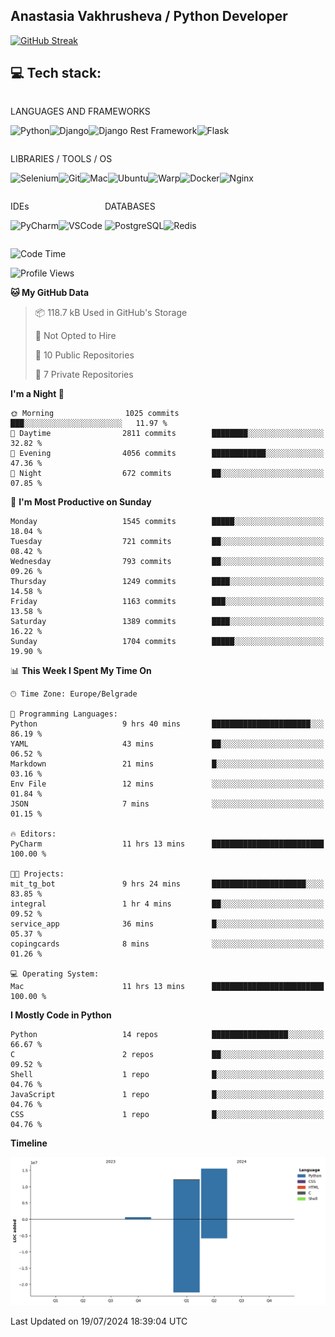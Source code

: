 ## Anastasia Vakhrusheva / Python Developer

<a href="https://git.io/streak-stats"><img src="https://streak-stats.demolab.com?user=KetKode&theme=transparent&mode=weekly" alt="GitHub Streak" /></a>

## **💻 Tech stack:**

<div style="display: inline-block;">

LANGUAGES AND FRAMEWORKS

<img alt="Python" src="https://img.shields.io/badge/Python-FFD43B?style=for-the-badge&logo=python&logoColor=blue" /><img alt="Django" src="https://img.shields.io/badge/Django-092E20?style=for-the-badge&logo=django&logoColor=green" /><img alt="Django Rest Framework" src="https://img.shields.io/badge/django%20rest-ff1709?style=for-the-badge&logo=django&logoColor=white" /><img alt="Flask" src="https://img.shields.io/badge/Flask-000000?style=for-the-badge&logo=flask&logoColor=white" />

</div>

<div style="display: inline-block;">
  
LIBRARIES / TOOLS / OS

<img alt="Selenium" src="https://img.shields.io/badge/Selenium-43B02A?style=for-the-badge&logo=Selenium&logoColor=white" /><img alt="Git" src="https://img.shields.io/badge/GIT-E44C30?style=for-the-badge&logo=git&logoColor=white" /><img alt="Mac" src="https://img.shields.io/badge/mac%20os-000000?style=for-the-badge&logo=apple&logoColor=white" /><img alt="Ubuntu" src="https://img.shields.io/badge/Ubuntu-E95420?style=for-the-badge&logo=ubuntu&logoColor=white" /><img alt="Warp" src="https://img.shields.io/badge/warp-01A4FF?style=for-the-badge&logo=warp&logoColor=white" /><img alt="Docker" src="https://img.shields.io/badge/Docker-2CA5E0?style=for-the-badge&logo=docker&logoColor=white" /><img alt="Nginx" src="https://img.shields.io/badge/Nginx-009639?style=for-the-badge&logo=nginx&logoColor=white" />

</div>

<div style="display: inline-block;">

IDEs

<img alt="PyCharm" src="https://img.shields.io/badge/PyCharm-000000.svg?&style=for-the-badge&logo=PyCharm&logoColor=white" /><img alt="VSCode" src="https://img.shields.io/badge/VSCode-0078D4?style=for-the-badge&logo=visual%20studio%20code&logoColor=white" />

</div>

<div style="display: inline-block;">
  
DATABASES

<img alt="PostgreSQL" src="https://img.shields.io/badge/PostgreSQL-316192?style=for-the-badge&logo=postgresql&logoColor=white" /><img alt="Redis" src="https://img.shields.io/badge/redis-%23DD0031.svg?&style=for-the-badge&logo=redis&logoColor=white" />

</div>
                    
<br/>

<!--START_SECTION:waka-->
![Code Time](http://img.shields.io/badge/Code%20Time-28%20hrs%2054%20mins-blue)

![Profile Views](http://img.shields.io/badge/Profile%20Views-0-blue)

**🐱 My GitHub Data** 

> 📦 118.7 kB Used in GitHub's Storage 
 > 
> 🚫 Not Opted to Hire
 > 
> 📜 10 Public Repositories 
 > 
> 🔑 7 Private Repositories 
 > 
**I'm a Night 🦉** 

```text
🌞 Morning                1025 commits        ███░░░░░░░░░░░░░░░░░░░░░░   11.97 % 
🌆 Daytime                2811 commits        ████████░░░░░░░░░░░░░░░░░   32.82 % 
🌃 Evening                4056 commits        ████████████░░░░░░░░░░░░░   47.36 % 
🌙 Night                  672 commits         ██░░░░░░░░░░░░░░░░░░░░░░░   07.85 % 
```
📅 **I'm Most Productive on Sunday** 

```text
Monday                   1545 commits        █████░░░░░░░░░░░░░░░░░░░░   18.04 % 
Tuesday                  721 commits         ██░░░░░░░░░░░░░░░░░░░░░░░   08.42 % 
Wednesday                793 commits         ██░░░░░░░░░░░░░░░░░░░░░░░   09.26 % 
Thursday                 1249 commits        ████░░░░░░░░░░░░░░░░░░░░░   14.58 % 
Friday                   1163 commits        ███░░░░░░░░░░░░░░░░░░░░░░   13.58 % 
Saturday                 1389 commits        ████░░░░░░░░░░░░░░░░░░░░░   16.22 % 
Sunday                   1704 commits        █████░░░░░░░░░░░░░░░░░░░░   19.90 % 
```


📊 **This Week I Spent My Time On** 

```text
🕑︎ Time Zone: Europe/Belgrade

💬 Programming Languages: 
Python                   9 hrs 40 mins       ██████████████████████░░░   86.19 % 
YAML                     43 mins             ██░░░░░░░░░░░░░░░░░░░░░░░   06.52 % 
Markdown                 21 mins             █░░░░░░░░░░░░░░░░░░░░░░░░   03.16 % 
Env File                 12 mins             ░░░░░░░░░░░░░░░░░░░░░░░░░   01.84 % 
JSON                     7 mins              ░░░░░░░░░░░░░░░░░░░░░░░░░   01.15 % 

🔥 Editors: 
PyCharm                  11 hrs 13 mins      █████████████████████████   100.00 % 

🐱‍💻 Projects: 
mit_tg_bot               9 hrs 24 mins       █████████████████████░░░░   83.85 % 
integral                 1 hr 4 mins         ██░░░░░░░░░░░░░░░░░░░░░░░   09.52 % 
service_app              36 mins             █░░░░░░░░░░░░░░░░░░░░░░░░   05.37 % 
copingcards              8 mins              ░░░░░░░░░░░░░░░░░░░░░░░░░   01.26 % 

💻 Operating System: 
Mac                      11 hrs 13 mins      █████████████████████████   100.00 % 
```

**I Mostly Code in Python** 

```text
Python                   14 repos            █████████████████░░░░░░░░   66.67 % 
C                        2 repos             ██░░░░░░░░░░░░░░░░░░░░░░░   09.52 % 
Shell                    1 repo              █░░░░░░░░░░░░░░░░░░░░░░░░   04.76 % 
JavaScript               1 repo              █░░░░░░░░░░░░░░░░░░░░░░░░   04.76 % 
CSS                      1 repo              █░░░░░░░░░░░░░░░░░░░░░░░░   04.76 % 
```



**Timeline**

![Lines of Code chart](https://raw.githubusercontent.com/KetKode/KetKode/main/assets/bar_graph.png)


 Last Updated on 19/07/2024 18:39:04 UTC
<!--END_SECTION:waka-->

</div>
